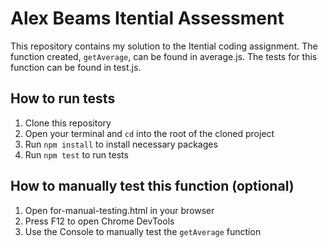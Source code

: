 # Alex Beams Itential Assessment
This repository contains my solution to the Itential coding assignment. The function created, `getAverage`, can be found in average.js. The tests for this function can be found in test.js.

## How to run tests
1. Clone this repository
2. Open your terminal and `cd` into the root of the cloned project
3. Run `npm install` to install necessary packages
4. Run `npm test` to run tests

## How to manually test this function (optional)
1. Open for-manual-testing.html in your browser
2. Press F12 to open Chrome DevTools
3. Use the Console to manually test the `getAverage` function
